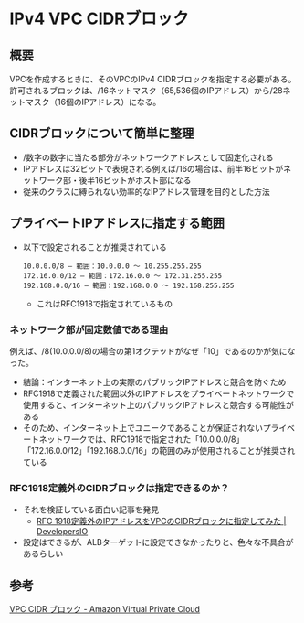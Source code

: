 # IPv4 VPC CIDRブロック

## 概要

VPCを作成するときに、そのVPCのIPv4 CIDRブロックを指定する必要がある。\
許可されるブロックは、/16ネットマスク（65,536個のIPアドレス）から/28ネットマスク（16個のIPアドレス）になる。

## CIDRブロックについて簡単に整理

- /数字の数字に当たる部分がネットワークアドレスとして固定化される
- IPアドレスは32ビットで表現される例えば/16の場合は、前半16ビットがネットワーク部・後半16ビットがホスト部になる
- 従来のクラスに縛られない効率的なIPアドレス管理を目的とした方法

## プライベートIPアドレスに指定する範囲

- 以下で設定されることが推奨されている
  ```
  10.0.0.0/8 – 範囲：10.0.0.0 ～ 10.255.255.255
  172.16.0.0/12 – 範囲：172.16.0.0 ～ 172.31.255.255
  192.168.0.0/16 – 範囲：192.168.0.0 ～ 192.168.255.255
  ```
  - これはRFC1918で指定されているもの

### ネットワーク部が固定数値である理由

例えば、/8(10.0.0.0/8)の場合の第1オクテッドがなぜ「10」であるのかが気になった。

- 結論：インターネット上の実際のパブリックIPアドレスと競合を防ぐため
- RFC1918で定義された範囲以外のIPアドレスをプライベートネットワークで使用すると、インターネット上のパブリックIPアドレスと競合する可能性がある
- そのため、インターネット上でユニークであることが保証されないプライベートネットワークでは、RFC1918で指定された「10.0.0.0/8」「172.16.0.0/12」「192.168.0.0/16」の範囲のみが使用されることが推奨されている

### RFC1918定義外のCIDRブロックは指定できるのか？

- それを検証している面白い記事を発見
  - [RFC 1918定義外のIPアドレスをVPCのCIDRブロックに指定してみた | DevelopersIO](https://dev.classmethod.jp/articles/assign-ip-addresses-outside-the-rfc-1918-definition-to-the-cidr-block-of-the-vpc/#toc-2)
- 設定はできるが、ALBターゲットに設定できなかったりと、色々な不具合があるらしい

## 参考

[VPC CIDR ブロック - Amazon Virtual Private Cloud](https://docs.aws.amazon.com/ja_jp/vpc/latest/userguide/vpc-cidr-blocks.html)
